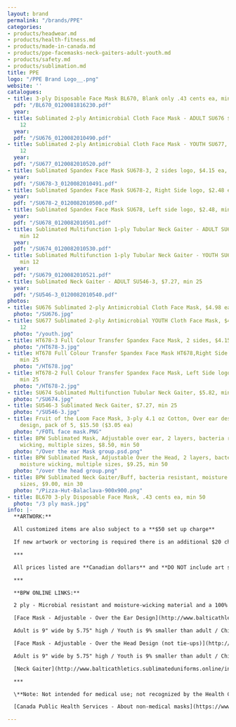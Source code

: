 ```yaml
---
layout: brand
permalink: "/brands/PPE"
categories:
- products/headwear.md
- products/health-fitness.md
- products/made-in-canada.md
- products/ppe-facemasks-neck-gaiters-adult-youth.md
- products/safety.md
- products/sublimation.md
title: PPE
logo: "/PPE Brand Logo__.png"
website: ''
catalogues:
- title: 3-ply Disposable Face Mask BL670, Blank only .43 cents ea, min 50
  pdf: "/BL670_0120081816230.pdf"
  year: 
- title: Sublimated 2-ply Antimicrobial Cloth Face Mask - ADULT SU676 $4.98 ea, min
    12
  year: 
  pdf: "/SU676_0120082010490.pdf"
- title: Sublimated 2-ply Antimicrobial Cloth Face Mask - YOUTH SU677, $4.15 ea, min
    12
  year: 
  pdf: "/SU677_0120082010520.pdf"
- title: Sublimated Spandex Face Mask SU678-3, 2 sides logo, $4.15 ea, min 50
  year: 
  pdf: "/SU678-3_0120082010491.pdf"
- title: Sublimated Spandex Face Mask SU678-2, Right Side logo, $2.48 ea, min 25
  year: 
  pdf: "/SU678-2_0120082010500.pdf"
- title: Sublimated Spandex Face Mask SU678, Left side logo, $2.48, min 25
  year: 
  pdf: "/SU678_0120082010501.pdf"
- title: Sublimated Multifunction 1-ply Tubular Neck Gaiter - ADULT SU674, $5.82,
    min 12
  year: 
  pdf: "/SU674_0120082010530.pdf"
- title: Sublimated Multifunction 1-ply Tubular Neck Gaiter - YOUTH SU679, $4.98,
    min 12
  year: 
  pdf: "/SU679_0120082010521.pdf"
- title: Sublimated Neck Gaiter - ADULT SU546-3, $7.27, min 25
  year: 
  pdf: "/SU546-3_0120082010540.pdf"
photos:
- title: SU676 Sublimated 2-ply Antimicrobial Cloth Face Mask, $4.98 ea, min 12
  photo: "/SU676.jpg"
- title: SU677 Sublimated 2-ply Antimicrobial YOUTH Cloth Face Mask, $4.15 ea, min
    12
  photo: "/youth.jpg"
- title: HT678-3 Full Colour Transfer Spandex Face Mask, 2 sides, $4.15 ea, min 50
  photo: "/HT678-3.jpg"
- title: HT678 Full Colour Transfer Spandex Face Mask HT678,Right Side logo, $2.48,
    min 25
  photo: "/HT678.jpg"
- title: HT678-2 Full Colour Transfer Spandex Face Mask, Left Side logo, $2.48 ea,
    min 25
  photo: "/HT678-2.jpg"
- title: SU674 Sublimated Multifunction Tubular Neck Gaiter, $5.82, min 12
  photo: "/SU674.jpg"
- title: SU546-3 Sublimated Neck Gaiter, $7.27, min 25
  photo: "/SU546-3.jpg"
- title: Fruit of the Loom Face Mask, 3-ply 4.1 oz Cotton, Over ear design, Printable
    design, pack of 5, $15.50 ($3.05 ea)
  photo: "/FOTL face mask.PNG"
- title: BPW Sublimated Mask, Adjustable over ear, 2 layers, bacteria resistant, moisture
    wicking, multiple sizes, $8.50, min 50
  photo: "/Over the ear Mask group.psd.png"
- title: BPW Sublimated Mask, Adjustable Over the Head, 2 layers, bacteria resistant,
    moisture wicking, multiple sizes, $9.25, min 50
  photo: "/over the head group.png"
- title: BPW Sublimated Neck Gaiter/Buff, bacteria resistant, moisture wicking, multiple
    sizes, $9.00, min 30
  photo: "/Pizza-Hut-Balaclava-900x900.png"
- title: BL670 3-ply Disposable Face Mask, .43 cents ea, min 50
  photo: "/3 ply mask.jpg"
info: |-
  **ARTWORK:**

  All customized items are also subject to a **$50 set up charge**

  If new artwork or vectoring is required there is an additional $20 charge.

  ***

  All prices listed are **Canadian dollars** and **DO NOT include art set ups, vectoring, shipping or taxes**. Garment prices are subject to change without notice.

  ***

  **BPW ONLINE LINKS:**

  2 ply - Microbial resistant and moisture-wicking material and a 100% cotton liner, personalization for no additional charge

  [Face Mask - Adjustable - Over the Ear Design](http://www.balticathletics.sublimateduniforms.online/index.php?route=product/product&product_id=1040) - Adjustable rubber gaskets on each elastic makes these masks a true "one size fits all" from a head sizing perspective and ensures a custom and comfortable fit for all wearers.

  Adult is 9" wide by 5.75" high / Youth is 9% smaller than adult / Child is 15% smaller than adult

  [Face Mask - Adjustable - Over the Head Design (not tie-ups)](http://www.balticathletics.sublimateduniforms.online/index.php?route=product/product&product_id=1038) - Adjustable rubber gaskets on each elastic makes these masks a true "one size fits all" from a head sizing perspective and ensures a custom and comfortable fit for all wearers.

  Adult is 9" wide by 5.75" high / Youth is 9% smaller than adult / Child is 15% smaller than adult

  [Neck Gaiter](http://www.balticathletics.sublimateduniforms.online/index.php?route=product/product&product_id=1037) - Our buffs are versatile, unisex and come in a large (adult 12" H x 9" Dia.) and small (youth 9"H x 7.5" Dia.)size

  ***

  \**Note: Not intended for medical use; not recognized by the Health Canada, CDC or FDA as safe or effective against COVID-19 or any virus; no guarantee item will protect user from any illness.

  [Canada Public Health Services - About non-medical masks](https://www.canada.ca/en/public-health/services/diseases/2019-novel-coronavirus-infection/prevention-risks/about-non-medical-masks-face-coverings.html)

---
```

